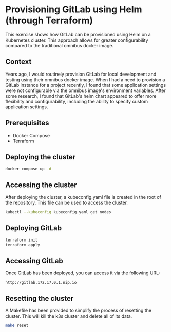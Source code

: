 # Provisioning GitLab using Helm (through Terraform)

This exercise shows how GitLab can be provisioned using Helm on a Kubernetes cluster. This approach allows for greater configurability compared to the traditional omnibus docker image.

## Context

Years ago, I would routinely provision GitLab for local development and testing using their omnibus docker image. When I had a need to provision a GitLab instance for a project recently, I found that some application settings were not configurable via the omnibus image's environment variables. After some research, I found that GitLab's helm chart appeared to offer more flexibility and configurability, including the ability to specify custom application settings.

## Prerequisites

- Docker Compose
- Terraform

## Deploying the cluster

```bash
docker compose up -d
```

## Accessing the cluster

After deploying the cluster, a kubeconfig.yaml file is created in the
root of the repository. This file can be used to access the cluster.

```bash
kubectl --kubeconfig kubeconfig.yaml get nodes
```

## Deploying GitLab

```bash
terraform init
terraform apply
```

## Accessing GitLab

Once GitLab has been deployed, you can access it via the following URL:

```
http://gitlab.172.17.0.1.nip.io
```

## Resetting the cluster

A Makefile has been provided to simplify the process of resetting the cluster. This will kill the k3s cluster and delete all of its data.

```bash
make reset
```
